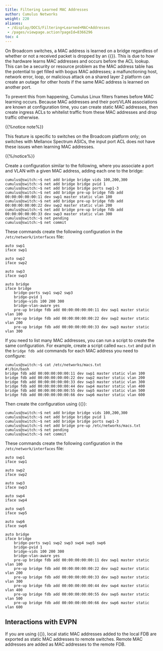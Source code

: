 ```yaml
---
title: Filtering Learned MAC Addresses
author: Cumulus Networks
weight: 220
aliases:
 - /display/DOCS/Filtering+Learned+MAC+Addresses
 - /pages/viewpage.action?pageId=8366296
toc: 4
---
```

On Broadcom switches, a MAC address is learned on a bridge regardless of whether or not a received packet is dropped by an {{<link url="Netfilter-ACLs" text="ACL">}}. This is due to how the hardware learns MAC addresses and occurs before the ACL lookup. This can be a security or resource problem as the MAC address table has the potential to get filled with bogus MAC addresses; a malfunctioning host, network error, loop, or malicious attack on a shared layer 2 platform can create an outage for other hosts if the same MAC address is learned on another port.

To prevent this from happening, Cumulus Linux filters frames before MAC learning occurs. Because MAC addresses and their port/VLAN associations are known at configuration time, you can create static MAC addresses, then create ingress ACLs to whitelist traffic from these MAC addresses and drop traffic otherwise.

{{%notice note%}}

This feature is specific to switches on the Broadcom platform only; on switches with Mellanox Spectrum ASICs, the input port ACL does not have these issues when learning MAC addresses.

{{%/notice%}}

Create a configuration similar to the following, where you associate a port and VLAN with a given MAC address, adding each one to the bridge:

```
cumulus@switch:~$ net add bridge bridge vids 100,200,300
cumulus@switch:~$ net add bridge bridge pvid 1
cumulus@switch:~$ net add bridge bridge ports swp1-3
cumulus@switch:~$ net add bridge pre-up bridge fdb add 00:00:00:00:00:11 dev swp1 master static vlan 100
cumulus@switch:~$ net add bridge pre-up bridge fdb add 00:00:00:00:00:22 dev swp2 master static vlan 200
cumulus@switch:~$ net add bridge pre-up bridge fdb add 00:00:00:00:00:33 dev swp3 master static vlan 300
cumulus@switch:~$ net pending
cumulus@switch:~$ net commit
```

These commands create the following configuration in the `/etc/network/interfaces` file:

```
auto swp1
iface swp1

auto swp2
iface swp2

auto swp3
iface swp3

auto bridge
iface bridge
    bridge-ports swp1 swp2 swp3
    bridge-pvid 1
    bridge-vids 100 200 300
    bridge-vlan-aware yes
    pre-up bridge fdb add 00:00:00:00:00:11 dev swp1 master static vlan 100
    pre-up bridge fdb add 00:00:00:00:00:22 dev swp2 master static vlan 200
    pre-up bridge fdb add 00:00:00:00:00:33 dev swp3 master static vlan 300
```

If you need to list many MAC addresses, you can run a script to create the same configuration. For example, create a script called `macs.txt` and put in the `bridge fdb add` commands for each MAC address you need to configure:

```
cumulus@switch:~$ cat /etc/networks/macs.txt
#!/bin/bash
bridge fdb add 00:00:00:00:00:11 dev swp1 master static vlan 100
bridge fdb add 00:00:00:00:00:22 dev swp2 master static vlan 200
bridge fdb add 00:00:00:00:00:33 dev swp3 master static vlan 300
bridge fdb add 00:00:00:00:00:44 dev swp4 master static vlan 400
bridge fdb add 00:00:00:00:00:55 dev swp5 master static vlan 500
bridge fdb add 00:00:00:00:00:66 dev swp6 master static vlan 600
```

Then create the configuration using {{<link url="Network-Command-Line-Utility-NCLU" text="NCLU">}}:

```
cumulus@switch:~$ net add bridge bridge vids 100,200,300
cumulus@switch:~$ net add bridge bridge pvid 1
cumulus@switch:~$ net add bridge bridge ports swp1-3
cumulus@switch:~$ net add bridge pre-up /etc/networks/macs.txt
cumulus@switch:~$ net pending
cumulus@switch:~$ net commit
```

These commands create the following configuration in the `/etc/network/interfaces` file:

```
auto swp1
iface swp1

auto swp2
iface swp2

auto swp3
iface swp3

auto swp4
iface swp4

auto swp5
iface swp5

auto swp6
iface swp6

auto bridge
iface bridge
    bridge-ports swp1 swp2 swp3 swp4 swp5 swp6
    bridge-pvid 1
    bridge-vids 100 200 300
    bridge-vlan-aware yes
    pre-up bridge fdb add 00:00:00:00:00:11 dev swp1 master static vlan 100
    pre-up bridge fdb add 00:00:00:00:00:22 dev swp2 master static vlan 200
    pre-up bridge fdb add 00:00:00:00:00:33 dev swp3 master static vlan 300
    pre-up bridge fdb add 00:00:00:00:00:44 dev swp4 master static vlan 400
    pre-up bridge fdb add 00:00:00:00:00:55 dev swp5 master static vlan 500
    pre-up bridge fdb add 00:00:00:00:00:66 dev swp6 master static vlan 600
```

## Interactions with EVPN

If you are using {{<link url="Ethernet-Virtual-Private-Network-EVPN" text="EVPN">}}, local static MAC addresses added to the local FDB are exported as static MAC addresses to remote switches. Remote MAC addresses are added as MAC addresses to the remote FDB.
